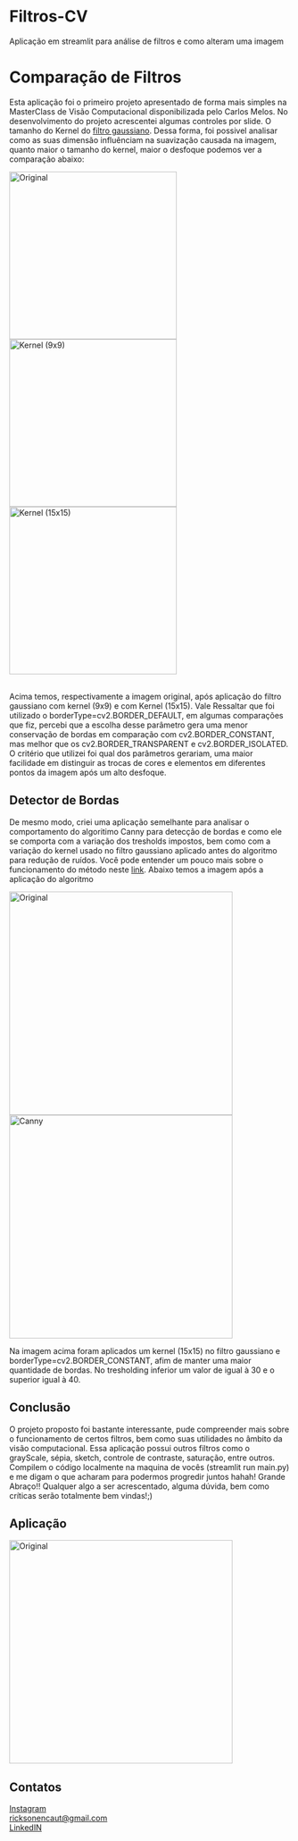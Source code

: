 # Filtros-CV
Aplicação em streamlit para análise de filtros e como alteram uma imagem

<h1>Comparação de Filtros</h1>

<p>Esta aplicação foi o primeiro projeto apresentado de forma mais simples na MasterClass de Visão Computacional disponibilizada pelo Carlos Melos.
No desenvolvimento do projeto acrescentei algumas controles por slide. O tamanho do Kernel do <a href="https://opencv-python-tutroals.readthedocs.io/en/latest/py_tutorials/py_imgproc/py_filtering/py_filtering.html#gaussian-filtering" target="_blank">filtro gaussiano</a>. Dessa forma, foi possivel analisar como as suas dimensão influênciam na suavização causada na imagem, quanto maior o tamanho do kernel,  maior o desfoque
podemos ver a comparação abaixo:</p>
<div class=01> 
    <img src="https://user-images.githubusercontent.com/62216467/103288036-c1de8180-49c2-11eb-8e1d-408570b333d6.jpeg" width=300 alt="Original">  
    <img src="https://user-images.githubusercontent.com/62216467/103287987-a2475900-49c2-11eb-8398-3298f28d5398.jpeg" width=300 alt="Kernel (9x9)"> 
    <img src="https://user-images.githubusercontent.com/62216467/103287990-a4a9b300-49c2-11eb-89be-2dfcafba8fb6.jpeg" width=300 alt="Kernel (15x15)">
</div>
</br>
<p>Acima temos, respectivamente a imagem original, após aplicação do filtro gaussiano com kernel (9x9) e com Kernel (15x15).
Vale Ressaltar que foi utilizado o borderType=cv2.BORDER_DEFAULT, em algumas comparações que fiz, percebi que a escolha desse parâmetro gera uma menor conservação de bordas em comparação com cv2.BORDER_CONSTANT, mas melhor que os cv2.BORDER_TRANSPARENT e cv2.BORDER_ISOLATED. 
O critério que utilizei foi qual dos parâmetros gerariam, uma maior facilidade em distinguir as trocas de cores e elementos em diferentes pontos da imagem após um alto desfoque.
</p>
<h2>Detector de Bordas</h2>
<p>De mesmo modo, criei uma aplicação semelhante para analisar o  comportamento do algoritimo Canny para detecção de bordas e como ele se comporta com a variação dos tresholds impostos, bem como com a variação do kernel usado no filtro gaussiano aplicado antes do algoritmo para redução de ruídos. 
Você pode entender um pouco mais sobre o funcionamento do método neste <a href="https://opencv-python-tutroals.readthedocs.io/en/latest/py_tutorials/py_imgproc/py_canny/py_canny.html" target="_blank">link</a>. Abaixo temos a imagem após a aplicação do algoritmo</p>
<div class=01> 
    <img src="https://user-images.githubusercontent.com/62216467/103288036-c1de8180-49c2-11eb-8e1d-408570b333d6.jpeg" width=400 alt="Original">  
    <img src="https://user-images.githubusercontent.com/62216467/103291776-446b3f00-49cb-11eb-8046-dcba717d2397.jpeg" width=400 alt="Canny"> 
</div>
<p>
   Na imagem acima foram aplicados um kernel (15x15) no filtro gaussiano e borderType=cv2.BORDER_CONSTANT, afim de manter uma maior quantidade de bordas. No tresholding inferior um valor de igual à 30 e o superior igual à 40.
</p>
<h2>Conclusão</h2>
<p>
  O projeto proposto foi bastante interessante, pude compreender mais sobre o funcionamento de certos filtros, bem como suas utilidades no âmbito da visão computacional. Essa aplicação possui outros filtros como o grayScale, sépia, sketch, controle de contraste, saturação, entre outros. Compilem o código localmente na maquina de vocês (streamlit run main.py) e me digam o que acharam para podermos progredir juntos hahah!
  Grande Abraço!!
  Qualquer algo a ser acrescentado, alguma dúvida, bem como críticas serão totalmente bem vindas!;) 
</p>
<h2>Aplicação</h2>
<div class=01> 
    <img src="https://user-images.githubusercontent.com/62216467/103294219-29e79480-49d0-11eb-9672-277e47b04cf9.jpeg" width=400 alt="Original">  
</div>
<h2>Contatos</h2>
<p>
    <a href="https://www.instagram.com/rickson_gm/" target="_blank">Instagram</a></br>
    <a href="https://www.gmail.com" target="_blank">ricksonencaut@gmail.com</a></br>
    <a href="https://www.linkedin.com/in/rickson-gomes-monteiro-411a2a1a1/" target="_blank">LinkedIN</a></br>
</p>




